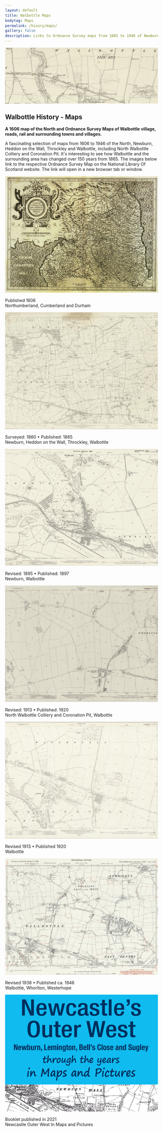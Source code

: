 ```yaml
---
layout: default
title: Walbottle Maps
bodytag: Maps
permalink: /hisory/maps/
gallery: false
description: Links to Ordnance Survey maps from 1865 to 1946 of Newburn, Heddon on the Wall, Throckley and Walbottle, including North Walbottle Colliery and Coronation Pit.
---
```


<div class="container-fluid">
	<div class="row">
		<div class="mastImg">
			<img src="/assets/images/mastheadImg-history-maps.jpg" class="img-responsive" alt="image of an 1895 map of Walbottle village"/>
		</div>
	</div>
</div>
<div class="container-fluid historyBG"> <!-- container-fluid -->
	<div class="row"> <!-- row -->
		<div class="col-sm-1 col-xs-0"></div>
		<div class="col-sm-10 col-xs-12 mainPanel">
			<div class="row"> <!-- row -->
				<div class="col-xs-12">
					<h2>Walbottle History - Maps</h2>
					<p><strong>A 1606 map of the North and Ordnance Survey Maps of Walbottle village, roads, rail and surrounding towns and villages.</strong></p>
					<p>A fascinating selection of maps from 1606 to 1946 of the North, Newburn, Heddon on the Wall, Throckley and Walbottle, including North Walbottle Colliery and Coronation Pit. It's interesting to see how Walbottle and the surrounding area has changed over 150 years from 1865. The images below link to the respective Ordnance Survey Map on the National Library Of Scotland website. The link will open in a new browser tab or window.</p>
				</div>
			</div> <!-- /row -->
			<div class="row-eq-height maps"> <!-- row -->
				<div class="col-sm-4 col-xs-12">
		    		<a href="https://biblio.unibe.ch/web-apps/maps/zoomify.php?pic=Ryh_1803_1.jpg&col=ryh" title="view the map a new tab" target="_blank"><img src="/assets/images/map-1602.jpg" class="img-responsive" alt="map image of Northumberland, Cumberland and Durham, 1606<"/></a>
					<p>Published 1606 <br>Northumberland, Cumberland and Durham</p>
				</div>
				<div class="col-sm-4 col-xs-12">
		    		<a href="https://maps.nls.uk/view/102346458#zoom=6&lat=1174&lon=13278&layers=BT" title="view the map a new tab" target="_blank"><img src="/assets/images/map-1865.jpg" class="img-responsive" alt="map image of Newburn, Heddon on the Wall, Throckley, Walbottle, 1865"/></a>
					<p>Surveyed: 1860 &bull; Published: 1865 <br>Newburn, Heddon on the Wall, Throckley, Walbottle</p>
				</div>
				<div class="col-sm-4 col-xs-12">
		    		<a href="https://maps.nls.uk/view/132268889#zoom=3&lat=8229&lon=10067&layers=BT" title="view the map a new tab" target="_blank"><img src="/assets/images/map-1897.jpg" class="img-responsive" alt="map image of Newburn, Walbottle, 1898"/></a>
					<p>Revised: 1895 &bull; Published: 1897 <br>Newburn, Walbottle</p>
				</div>
			</div><!-- /row -->
			<div class="row-eq-height maps"> <!-- row -->
				<div class="col-sm-4 col-xs-12">
		    		<a href="https://maps.nls.uk/view/132279947#zoom=4&lat=3599&lon=10665&layers=BT" title="view the map a new tab" target="_blank"><img src="/assets/images/map-1920(2).jpg" class="img-responsive" alt="map image of North Walbottle Colliery and Coronation Pit, Walbottle, 1920"/></a>
					<p>Revised: 1913 &bull; Published: 1920 <br>North Walbottle Colliery and Coronation Pit, Walbottle</p>
				</div>
				<div class="col-sm-4 col-xs-12">
		    		<a href="https://maps.nls.uk/view/132279965#zoom=4&lat=4281&lon=5441&layers=BT" title="view the map a new tab" target="_blank"><img src="/assets/images/map-1920.jpg" class="img-responsive" alt="map image of Walbottle, 1920"/></a>
					<p>Revised 1913 &bull; Published 1920 <br>Walbottle</p>
				</div>
				<div class="col-sm-4 col-xs-12">
		    		<a href="https://maps.nls.uk/view/101029020#zoom=3&lat=3457&lon=4607&layers=BT" title="view the map a new tab" target="_blank"><img src="/assets/images/map-1938.jpg" class="img-responsive" alt="map image of Walbottle, Whorlton, Westerhope, 1946"/></a>
					<p>Revised 1938 &bull; Published ca. 1946 <br>Walbottle, Whorlton, Westerhope</p>
				</div>
			</div><!-- /row -->			
			<div class="row-eq-height maps"> <!-- row -->
				<div class="col-sm-4 col-xs-12">
		    		<a href="/assets/pdf/outer-west-maps-and-picture-book-apr21-v3_lowres.pdf" title="view the booklet a new tab" target="_blank"><img src="/assets/images/map-outer-west.jpg" class="img-responsive" alt="Newcastle Outer West In Maps and Pictures booklet, published 2021"/></a>
					<p>Booklet published in 2021 <br>Newcastle Outer West In Maps and Pictures</p>
				</div>
			</div><!-- /row -->
		</div>	<!-- /mainPanel -->